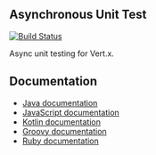 ## Asynchronous Unit Test

[![Build Status](https://github.com/vert-x3/vertx-unit/workflows/CI/badge.svg?branch=master)](https://github.com/vert-x3/vertx-unit/actions?query=workflow%3ACI)

Async unit testing for Vert.x.

## Documentation

* [Java documentation](http://vertx.io/docs/vertx-unit/java/)
* [JavaScript documentation](http://vertx.io/docs/vertx-unit/js/)
* [Kotlin documentation](http://vertx.io/docs/vertx-unit/kotlin/)
* [Groovy documentation](http://vertx.io/docs/vertx-unit/groovy/)
* [Ruby documentation](http://vertx.io/docs/vertx-unit/ruby/)
